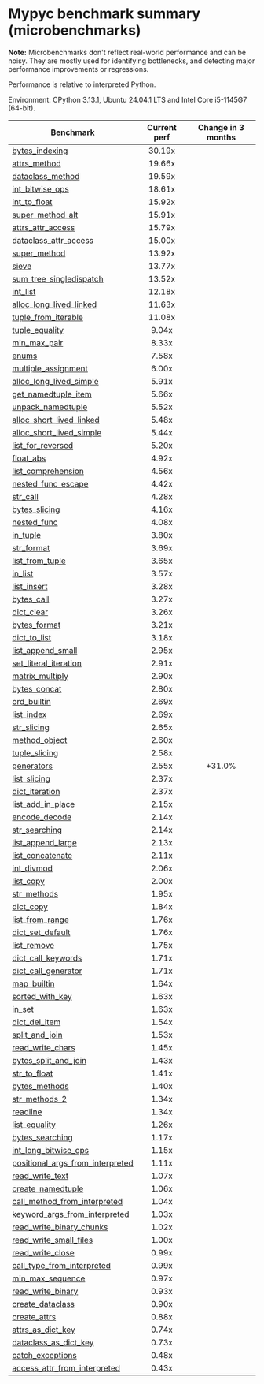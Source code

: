 # Mypyc benchmark summary (microbenchmarks)

**Note:** Microbenchmarks don't reflect real-world performance and can be noisy.
           They are mostly used for identifying bottlenecks, and detecting major performance
           improvements or regressions.

Performance is relative to interpreted Python.

Environment: CPython 3.13.1, Ubuntu 24.04.1 LTS and Intel Core i5-1145G7 (64-bit).

| Benchmark | Current perf | Change in 3 months |
| --- | :---: | :---: |
| [bytes_indexing](benchmarks/bytes_indexing.md) | 30.19x |  |
| [attrs_method](benchmarks/attrs_method.md) | 19.66x |  |
| [dataclass_method](benchmarks/dataclass_method.md) | 19.59x |  |
| [int_bitwise_ops](benchmarks/int_bitwise_ops.md) | 18.61x |  |
| [int_to_float](benchmarks/int_to_float.md) | 15.92x |  |
| [super_method_alt](benchmarks/super_method_alt.md) | 15.91x |  |
| [attrs_attr_access](benchmarks/attrs_attr_access.md) | 15.79x |  |
| [dataclass_attr_access](benchmarks/dataclass_attr_access.md) | 15.00x |  |
| [super_method](benchmarks/super_method.md) | 13.92x |  |
| [sieve](benchmarks/sieve.md) | 13.77x |  |
| [sum_tree_singledispatch](benchmarks/sum_tree_singledispatch.md) | 13.52x |  |
| [int_list](benchmarks/int_list.md) | 12.18x |  |
| [alloc_long_lived_linked](benchmarks/alloc_long_lived_linked.md) | 11.63x |  |
| [tuple_from_iterable](benchmarks/tuple_from_iterable.md) | 11.08x |  |
| [tuple_equality](benchmarks/tuple_equality.md) | 9.04x |  |
| [min_max_pair](benchmarks/min_max_pair.md) | 8.33x |  |
| [enums](benchmarks/enums.md) | 7.58x |  |
| [multiple_assignment](benchmarks/multiple_assignment.md) | 6.00x |  |
| [alloc_long_lived_simple](benchmarks/alloc_long_lived_simple.md) | 5.91x |  |
| [get_namedtuple_item](benchmarks/get_namedtuple_item.md) | 5.66x |  |
| [unpack_namedtuple](benchmarks/unpack_namedtuple.md) | 5.52x |  |
| [alloc_short_lived_linked](benchmarks/alloc_short_lived_linked.md) | 5.48x |  |
| [alloc_short_lived_simple](benchmarks/alloc_short_lived_simple.md) | 5.44x |  |
| [list_for_reversed](benchmarks/list_for_reversed.md) | 5.20x |  |
| [float_abs](benchmarks/float_abs.md) | 4.92x |  |
| [list_comprehension](benchmarks/list_comprehension.md) | 4.56x |  |
| [nested_func_escape](benchmarks/nested_func_escape.md) | 4.42x |  |
| [str_call](benchmarks/str_call.md) | 4.28x |  |
| [bytes_slicing](benchmarks/bytes_slicing.md) | 4.16x |  |
| [nested_func](benchmarks/nested_func.md) | 4.08x |  |
| [in_tuple](benchmarks/in_tuple.md) | 3.80x |  |
| [str_format](benchmarks/str_format.md) | 3.69x |  |
| [list_from_tuple](benchmarks/list_from_tuple.md) | 3.65x |  |
| [in_list](benchmarks/in_list.md) | 3.57x |  |
| [list_insert](benchmarks/list_insert.md) | 3.28x |  |
| [bytes_call](benchmarks/bytes_call.md) | 3.27x |  |
| [dict_clear](benchmarks/dict_clear.md) | 3.26x |  |
| [bytes_format](benchmarks/bytes_format.md) | 3.21x |  |
| [dict_to_list](benchmarks/dict_to_list.md) | 3.18x |  |
| [list_append_small](benchmarks/list_append_small.md) | 2.95x |  |
| [set_literal_iteration](benchmarks/set_literal_iteration.md) | 2.91x |  |
| [matrix_multiply](benchmarks/matrix_multiply.md) | 2.90x |  |
| [bytes_concat](benchmarks/bytes_concat.md) | 2.80x |  |
| [ord_builtin](benchmarks/ord_builtin.md) | 2.69x |  |
| [list_index](benchmarks/list_index.md) | 2.69x |  |
| [str_slicing](benchmarks/str_slicing.md) | 2.65x |  |
| [method_object](benchmarks/method_object.md) | 2.60x |  |
| [tuple_slicing](benchmarks/tuple_slicing.md) | 2.58x |  |
| [generators](benchmarks/generators.md) | 2.55x | +31.0% |
| [list_slicing](benchmarks/list_slicing.md) | 2.37x |  |
| [dict_iteration](benchmarks/dict_iteration.md) | 2.37x |  |
| [list_add_in_place](benchmarks/list_add_in_place.md) | 2.15x |  |
| [encode_decode](benchmarks/encode_decode.md) | 2.14x |  |
| [str_searching](benchmarks/str_searching.md) | 2.14x |  |
| [list_append_large](benchmarks/list_append_large.md) | 2.13x |  |
| [list_concatenate](benchmarks/list_concatenate.md) | 2.11x |  |
| [int_divmod](benchmarks/int_divmod.md) | 2.06x |  |
| [list_copy](benchmarks/list_copy.md) | 2.00x |  |
| [str_methods](benchmarks/str_methods.md) | 1.95x |  |
| [dict_copy](benchmarks/dict_copy.md) | 1.84x |  |
| [list_from_range](benchmarks/list_from_range.md) | 1.76x |  |
| [dict_set_default](benchmarks/dict_set_default.md) | 1.76x |  |
| [list_remove](benchmarks/list_remove.md) | 1.75x |  |
| [dict_call_keywords](benchmarks/dict_call_keywords.md) | 1.71x |  |
| [dict_call_generator](benchmarks/dict_call_generator.md) | 1.71x |  |
| [map_builtin](benchmarks/map_builtin.md) | 1.64x |  |
| [sorted_with_key](benchmarks/sorted_with_key.md) | 1.63x |  |
| [in_set](benchmarks/in_set.md) | 1.63x |  |
| [dict_del_item](benchmarks/dict_del_item.md) | 1.54x |  |
| [split_and_join](benchmarks/split_and_join.md) | 1.53x |  |
| [read_write_chars](benchmarks/read_write_chars.md) | 1.45x |  |
| [bytes_split_and_join](benchmarks/bytes_split_and_join.md) | 1.43x |  |
| [str_to_float](benchmarks/str_to_float.md) | 1.41x |  |
| [bytes_methods](benchmarks/bytes_methods.md) | 1.40x |  |
| [str_methods_2](benchmarks/str_methods_2.md) | 1.34x |  |
| [readline](benchmarks/readline.md) | 1.34x |  |
| [list_equality](benchmarks/list_equality.md) | 1.26x |  |
| [bytes_searching](benchmarks/bytes_searching.md) | 1.17x |  |
| [int_long_bitwise_ops](benchmarks/int_long_bitwise_ops.md) | 1.15x |  |
| [positional_args_from_interpreted](benchmarks/positional_args_from_interpreted.md) | 1.11x |  |
| [read_write_text](benchmarks/read_write_text.md) | 1.07x |  |
| [create_namedtuple](benchmarks/create_namedtuple.md) | 1.06x |  |
| [call_method_from_interpreted](benchmarks/call_method_from_interpreted.md) | 1.04x |  |
| [keyword_args_from_interpreted](benchmarks/keyword_args_from_interpreted.md) | 1.03x |  |
| [read_write_binary_chunks](benchmarks/read_write_binary_chunks.md) | 1.02x |  |
| [read_write_small_files](benchmarks/read_write_small_files.md) | 1.00x |  |
| [read_write_close](benchmarks/read_write_close.md) | 0.99x |  |
| [call_type_from_interpreted](benchmarks/call_type_from_interpreted.md) | 0.99x |  |
| [min_max_sequence](benchmarks/min_max_sequence.md) | 0.97x |  |
| [read_write_binary](benchmarks/read_write_binary.md) | 0.93x |  |
| [create_dataclass](benchmarks/create_dataclass.md) | 0.90x |  |
| [create_attrs](benchmarks/create_attrs.md) | 0.88x |  |
| [attrs_as_dict_key](benchmarks/attrs_as_dict_key.md) | 0.74x |  |
| [dataclass_as_dict_key](benchmarks/dataclass_as_dict_key.md) | 0.73x |  |
| [catch_exceptions](benchmarks/catch_exceptions.md) | 0.48x |  |
| [access_attr_from_interpreted](benchmarks/access_attr_from_interpreted.md) | 0.43x |  |
